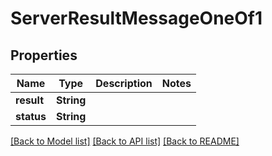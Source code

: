 # ServerResultMessageOneOf1

## Properties

| Name       | Type       | Description | Notes |
| ---------- | ---------- | ----------- | ----- |
| **result** | **String** |             |
| **status** | **String** |             |

[[Back to Model list]](../README.md#documentation-for-models) [[Back to API list]](../README.md#documentation-for-api-endpoints) [[Back to README]](../README.md)
